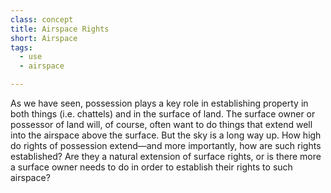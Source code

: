 ```yaml
---
class: concept
title: Airspace Rights
short: Airspace
tags:
  - use
  - airspace

---
```


As we have seen, possession plays a key role in establishing property in both things (i.e. chattels) and in the surface of land. The surface owner or possessor of land will, of course, often want to do things that extend well into the airspace above the surface. But the sky is a long way up. How high do rights of possession extend—and more importantly, how are such rights established? Are they a natural extension of surface rights, or is there more a surface owner needs to do in order to establish their rights to such airspace? 
